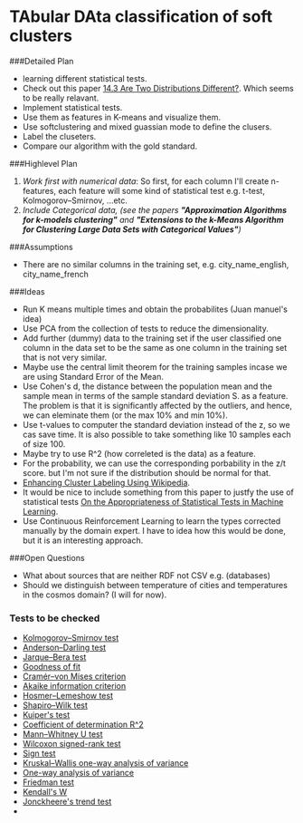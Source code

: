 # TAbular DAta classification of soft clusters

###Detailed Plan
* learning different statistical tests.
* Check out this paper [14.3 Are Two Distributions Different?](http://www.aip.de/groups/soe/local/numres/bookcpdf/c14-3.pdf). Which seems to be really relavant.
* Implement statistical tests.
* Use them as features in K-means and visualize them.
* Use softclustering and mixed guassian mode to define the clusers.
* Label the cluseters.
* Compare our algorithm with the gold standard.


###Highlevel Plan
1. *Work first with numerical data*: So first, for each column I'll create n-features, each feature will some kind of statistical test e.g. t-test, Kolmogorov–Smirnov, ...etc.
2. *Include Categorical data, (see the papers __"Approximation Algorithms for k-models clustering"__ and __"Extensions to the k-Means Algorithm for Clustering Large Data Sets with Categorical Values"__)*


###Assumptions
* There are no similar columns in the training set, e.g. city_name_english, city_name_french


###Ideas
* Run K means multiple times and obtain the probabilites (Juan manuel's idea)
* Use PCA from the collection of tests to reduce the dimensionality.
* Add further (dummy) data to the training set if the user classified one column in the data set to be the same as one column in the training set that is not very similar.
* Maybe use the central limit theorem for the training samples incase we are using Standard Error of the Mean.
* Use Cohen's d, the distance between the population mean and the sample mean in terms of the sample standard deviation S. as a feature. The problem is that it is significantly affected by the outliers, and hence, we can eleminate them (or the max 10% and min 10%).
* Use t-values to computer the standard deviation instead of the z, so we cas save time. It is also possible to take something like 10 samples each of size 100.
* Maybe try to use R^2 (how correleted is the data) as a feature.
* For the probability, we can use the corresponding porbability in the z/t score. but I'm not sure if the distribution should be normal for that.
* [Enhancing Cluster Labeling Using Wikipedia](http://140.122.184.128/presentation/09-11-09/Enhancing%20Cluster%20Labeling%20Using%20Wikipedia.pdf).
* It would be nice to include something from this paper to justfy the use of statistical tests [On the Appropriateness of Statistical Tests in Machine Learning](http://www.site.uottawa.ca/ICML08WS/papers/J_Demsar.pdf).
* Use Continuous Reinforcement Learning to learn the types corrected manually by the domain expert. I have to idea how this would be done, but it is an interesting approach.

###Open Questions
* What about sources that are neither RDF not CSV e.g. (databases)
* Should we distinguish between temperature of cities and temperatures in the cosmos domain? (I will for now). 

### Tests to be checked
* [Kolmogorov–Smirnov test](https://en.wikipedia.org/wiki/Kolmogorov%E2%80%93Smirnov_test)
* [Anderson–Darling test](https://en.wikipedia.org/wiki/Anderson%E2%80%93Darling_test)
* [Jarque–Bera test](https://en.wikipedia.org/wiki/Jarque%E2%80%93Bera_test)
* [Goodness of fit](https://en.wikipedia.org/wiki/Goodness_of_fit)
* [Cramér–von Mises criterion](https://en.wikipedia.org/wiki/Cram%C3%A9r%E2%80%93von_Mises_criterion)
* [Akaike information criterion](https://en.wikipedia.org/wiki/Akaike_information_criterion)
* [Hosmer–Lemeshow test](https://en.wikipedia.org/wiki/Hosmer%E2%80%93Lemeshow_test)
* [Shapiro–Wilk test](https://en.wikipedia.org/wiki/Shapiro%E2%80%93Wilk_test)
* [Kuiper's test](https://en.wikipedia.org/wiki/Kuiper%27s_test)
* [Coefficient of determination R^2](https://en.wikipedia.org/wiki/Coefficient_of_determination)
* [Mann–Whitney U test](https://en.wikipedia.org/wiki/Mann%E2%80%93Whitney_U_test)
* [Wilcoxon signed-rank test](https://en.wikipedia.org/wiki/Wilcoxon_signed-rank_test)
* [Sign test](https://en.wikipedia.org/wiki/Sign_test)
* [Kruskal–Wallis one-way analysis of variance](https://en.wikipedia.org/wiki/Kruskal%E2%80%93Wallis_one-way_analysis_of_variance)
* [One-way analysis of variance](https://en.wikipedia.org/wiki/One-way_analysis_of_variance)
* [Friedman test](https://en.wikipedia.org/wiki/Friedman_test)
* [Kendall's W](https://en.wikipedia.org/wiki/Kendall%27s_W)
* [Jonckheere's trend test](https://en.wikipedia.org/wiki/Jonckheere%27s_trend_test)
* 
